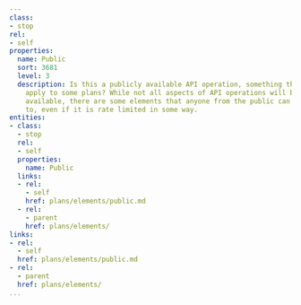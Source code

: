 ```yaml
---
class:
- stop
rel:
- self
properties:
  name: Public
  sort: 3681
  level: 3
  description: Is this a publicly available API operation, something that may only
    apply to some plans? While not all aspects of API operations will be 100% publicly
    available, there are some elements that anyone from the public can gain access
    to, even if it is rate limited in some way.
entities:
- class:
  - stop
  rel:
  - self
  properties:
    name: Public
  links:
  - rel:
    - self
    href: plans/elements/public.md
  - rel:
    - parent
    href: plans/elements/
links:
- rel:
  - self
  href: plans/elements/public.md
- rel:
  - parent
  href: plans/elements/
...
```

